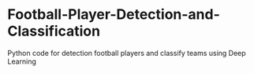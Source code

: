 # Football-Player-Detection-and-Classification
Python code for detection football players and classify teams using Deep Learning
